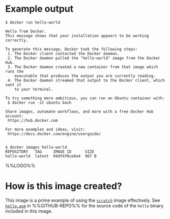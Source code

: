 # Example output

```console
$ docker run hello-world

Hello from Docker.
This message shows that your installation appears to be working correctly.

To generate this message, Docker took the following steps:
 1. The Docker client contacted the Docker daemon.
 2. The Docker daemon pulled the "hello-world" image from the Docker Hub.
 3. The Docker daemon created a new container from that image which runs the
    executable that produces the output you are currently reading.
 4. The Docker daemon streamed that output to the Docker client, which sent it
    to your terminal.

To try something more ambitious, you can run an Ubuntu container with:
 $ docker run -it ubuntu bash

Share images, automate workflows, and more with a free Docker Hub account:
 https://hub.docker.com

For more examples and ideas, visit:
 https://docs.docker.com/engine/userguide/


$ docker images hello-world
REPOSITORY   TAG     IMAGE ID      SIZE
hello-world  latest  94df4f0ce8a4  967 B
```

%%LOGO%%

# How is this image created?

This image is a prime example of using the [`scratch`](https://registry.hub.docker.com/_/scratch/) image effectively. See [`hello.asm`](%%GITHUB-REPO%%/blob/master/hello.asm) in %%GITHUB-REPO%% for the source code of the `hello` binary included in this image.
